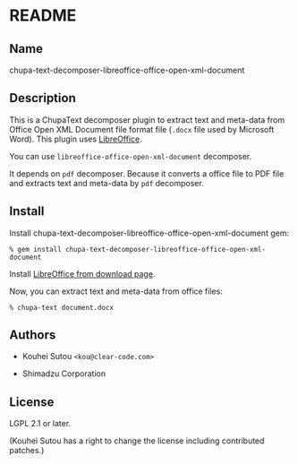 # README

## Name

chupa-text-decomposer-libreoffice-office-open-xml-document

## Description

This is a ChupaText decomposer plugin to extract text and meta-data
from Office Open XML Document file format file (`.docx` file used by
Microsoft Word). This plugin uses
[LibreOffice](https://www.libreoffice.org/).

You can use `libreoffice-office-open-xml-document` decomposer.

It depends on `pdf` decomposer. Because it converts a office file to
PDF file and extracts text and meta-data by `pdf` decomposer.

## Install

Install chupa-text-decomposer-libreoffice-office-open-xml-document gem:

```
% gem install chupa-text-decomposer-libreoffice-office-open-xml-document
```

Install
[LibreOffice from download page](http://www.libreoffice.org/download).

Now, you can extract text and meta-data from office files:

```
% chupa-text document.docx
```

## Authors

  * Kouhei Sutou `<kou@clear-code.com>`

  * Shimadzu Corporation

## License

LGPL 2.1 or later.

(Kouhei Sutou has a right to change the license including contributed
patches.)
